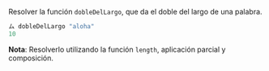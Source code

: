 Resolver la función `dobleDelLargo`, que da el doble del largo de una palabra.

```haskell
ム dobleDelLargo "aloha"
10
```

**Nota**: Resolverlo utilizando la función `length`, aplicación parcial y composición.
